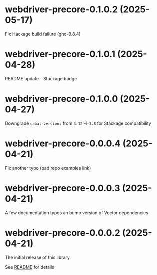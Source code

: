 <!-- # webdriver-precore-??.??.??.?? (????-??-??) - Unreleased -->

# webdriver-precore-0.1.0.2 (2025-05-17)

Fix Hackage build failure (ghc-9.8.4)

# webdriver-precore-0.1.0.1 (2025-04-28)

README update - Stackage badge

# webdriver-precore-0.1.0.0 (2025-04-27)

Downgrade `cabal-version:` from  `3.12` => `3.8` for Stackage compatibility

# webdriver-precore-0.0.0.4 (2025-04-21)

Fix another typo (bad repo examples link)

# webdriver-precore-0.0.0.3 (2025-04-21)

A few documentation typos an bump version of Vector dependencies

# webdriver-precore-0.0.0.2 (2025-04-21)

The initial release of this library.

See [README](README.md) for details